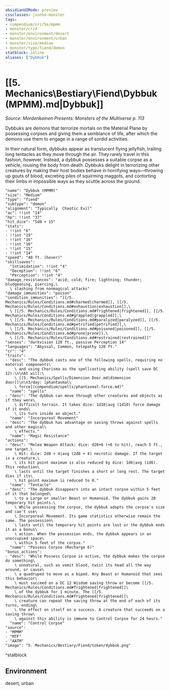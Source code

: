 ```yaml
---
obsidianUIMode: preview
cssclasses: json5e-monster
tags:
- compendium/src/5e/mpmm
- monster/cr/4
- monster/environment/desert
- monster/environment/urban
- monster/size/medium
- monster/type/fiend/demon
statblock: inline
aliases: ["Dybbuk"]
---
```

# [[5. Mechanics\Bestiary\Fiend\Dybbuk (MPMM).md|Dybbuk]]
*Source: Mordenkainen Presents: Monsters of the Multiverse p. 113*  

Dybbuks are demons that terrorize mortals on the Material Plane by possessing corpses and giving them a semblance of life, after which the demons use them to engage in a range of sordid activities.

In their natural form, dybbuks appear as translucent flying jellyfish, trailing long tentacles as they move through the air. They rarely travel in this fashion, however. Instead, a dybbuk possesses a suitable corpse as a vehicle, rousing the body from death. Dybbuks delight in terrorizing other creatures by making their host bodies behave in horrifying ways—throwing up gouts of blood, excreting piles of squirming maggots, and contorting their limbs in impossible ways as they scuttle across the ground.

```statblock
"name": "Dybbuk (MPMM)"
"size": "Medium"
"type": "fiend"
"subtype": "demon"
"alignment": "Typically  Chaotic Evil"
"ac": !!int "14"
"hp": !!int "37"
"hit_dice": "5d8 + 15"
"stats":
- !!int "6"
- !!int "19"
- !!int "16"
- !!int "16"
- !!int "15"
- !!int "14"
"speed": "40 ft. (hover)"
"skillsaves":
  "Intimidation": !!int "4"
  "Deception": !!int "6"
  "Perception": !!int "4"
"damage_resistances": "acid; cold; fire; lightning; thunder; bludgeoning, piercing,\
  \ slashing from nonmagical attacks"
"damage_immunities": "poison"
"condition_immunities": "[[/5. Mechanics/Rules/Conditions.md#charmed|charmed]], [[/5. Mechanics/Rules/Conditions.md#exhaustion|exhaustion]],\
  \ [[/5. Mechanics/Rules/Conditions.md#frightened|frightened]], [[/5. Mechanics/Rules/Conditions.md#grappled|grappled]],\
  \ [[/5. Mechanics/Rules/Conditions.md#paralyzed|paralyzed]], [[/5. Mechanics/Rules/Conditions.md#petrified|petrified]],\
  \ [[/5. Mechanics/Rules/Conditions.md#poisoned|poisoned]], [[/5. Mechanics/Rules/Conditions.md#prone|prone]],\
  \ [[/5. Mechanics/Rules/Conditions.md#restrained|restrained]]"
"senses": "darkvision 120 ft., passive Perception 14"
"languages": "Abyssal, Common, telepathy 120 ft."
"cr": "4"
"traits":
- "desc": "The dybbuk casts one of the following spells, requiring no material components\
    \ and using Charisma as the spellcasting ability (spell save DC 12):\n\nAt will:\
    \ [[5. Mechanics/Spells/Dimension Door.md|dimension door]]\n\n3/day: [phantasmal\
    \ force](compendium/spells/phantasmal-force.md)"
  "name": "spells"
- "desc": "The dybbuk can move through other creatures and objects as if they were\
    \ difficult terrain. It takes dice: 1d10|avg (1d10) force damage if it ends\
    \ its turn inside an object."
  "name": "Incorporeal Movement"
- "desc": "The dybbuk has advantage on saving throws against spells and other magical\
    \ effects."
  "name": "Magic Resistance"
"actions":
- "desc": "Melee Weapon Attack: dice: d20+6 (+6 to hit), reach 5 ft., one target.\
    \ Hit: dice: 2d8 + 4|avg (2d8 + 4) necrotic damage. If the target is a creature,\
    \ its hit point maximum is also reduced by dice: 1d6|avg (1d6). This reduction\
    \ lasts until the target finishes a short or long rest. The target dies if its\
    \ hit point maximum is reduced to 0."
  "name": "Tentacle"
- "desc": "The dybbuk disappears into an intact corpse within 5 feet of it that belonged\
    \ to a Large or smaller Beast or Humanoid. The dybbuk gains 20 temporary hit points.\
    \ While possessing the corpse, the dybbuk adopts the corpse's size and can't use\
    \ Incorporeal Movement. Its game statistics otherwise remain the same. The possession\
    \ lasts until the temporary hit points are lost or the dybbuk ends it as a bonus\
    \ action. When the possession ends, the dybbuk appears in an unoccupied space\
    \ within 5 feet of the corpse."
  "name": "Possess Corpse (Recharge 6)"
"bonus_actions":
- "desc": "While Possess Corpse is active, the dybbuk makes the corpse do something\
    \ unnatural, such as vomit blood, twist its head all the way around, or cause\
    \ a quadruped to move as a biped. Any Beast or Humanoid that sees this behavior\
    \ must succeed on a DC 12 Wisdom saving throw or become [[/5. Mechanics/Rules/Conditions.md#frightened|frightened]]\
    \ of the dybbuk for 1 minute. The [[/5. Mechanics/Rules/Conditions.md#frightened|frightened]]\
    \ creature can repeat the saving throw at the end of each of its turns, ending\
    \ the effect on itself on a success. A creature that succeeds on a saving throw\
    \ against this ability is immune to Control Corpse for 24 hours."
  "name": "Control Corpse"
"source":
- "MPMM"
- "MTF"
- "AATM"
"image": "5. Mechanics/Bestiary/Fiend/token/dybbuk.png"
```
^statblock

## Environment

desert, urban